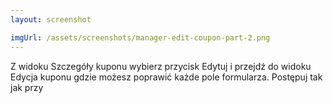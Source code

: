```yaml
---
layout: screenshot

imgUrl: /assets/screenshots/manager-edit-coupon-part-2.png
---
```

Z widoku Szczegóły kuponu wybierz przycisk Edytuj i przejdź do widoku Edycja kuponu gdzie możesz poprawić każde pole formularza. Postępuj tak jak przy
